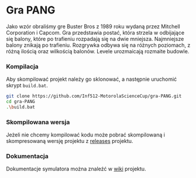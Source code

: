 # Gra PANG

Jako wzór obraliśmy gre Buster Bros z 1989 roku wydaną przez Mitchell Corporation i Capcom. Gra przedstawia postać, która strzela w odbijające się balony, które po trafieniu rozpadają się na dwie mniejsza. Najmniejsze balony znikają po trafieniu. Rozgrywka odbywa się na różnych poziomach, z różną ilością oraz wilkością balonów. Levele urozmaicają rozmaite budowle.

### Kompilacja

Aby skompilować projekt należy go sklonować, a następnie uruchomić skrypt `build.bat`.

```sh
git clone https://github.com/Inf512-MotorolaScienceCup/gra-PANG.git
cd gra-PANG
.\build.bat
```

### Skompilowana wersja

Jeżeli nie chcemy kompilować kodu może pobrać skompilowaną i skompresowaną  wersję projektu z [releases](https://github.com/Inf512-MotorolaScienceCup/gra-PANG/releases) projektu.

### Dokumentacja 

Dokumentacje symulatora można znaleźć w [wiki](https://github.com/Inf512-MotorolaScienceCup/gra-PANG/wiki) projektu.
